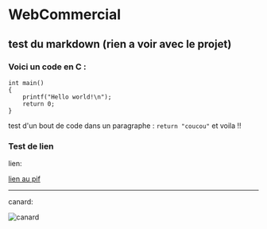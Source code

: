 # WebCommercial

## test du markdown (rien a voir avec le projet)

### Voici un code en C :

    int main()
    {
        printf("Hello world!\n");
        return 0;
    }
    
test d'un bout de code dans un paragraphe : `return "coucou"` et voila !!

### Test de lien

  lien:
  
  [lien au pif](https://fr.wikipedia.org/wiki/Canard)
  
  ----------
  
  canard:
  
  ![canard](https://upload.wikimedia.org/wikipedia/commons/thumb/b/b1/Male_mallard_standing.jpg/220px-Male_mallard_standing.jpg)
